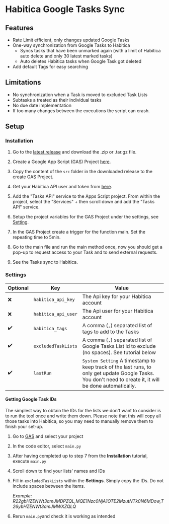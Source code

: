 # Habitica Google Tasks Sync

## Features
- Rate Limit efficient, only changes updated Google Tasks
- One-way synchronization from Google Tasks to Habitica
    - Syncs tasks that have been unmarked again (with a limit of Habitica auto delete and only 30 latest marked tasks)
    - Auto deletes Habitica tasks when Google Task got deleted
- Add default Tags for easy searching

## Limitations
- No synchronization when a Task is moved to excluded Task Lists
- Subtasks a treated as their individual tasks
- No due date implementation
- If too many changes between the executions the script can crash.

## Setup
### Installation
1. Go to the [latest release](./releases/latest) and download the .zip or .tar.gz file.
2. Create a Google App Script (GAS) Project [here](https://script.google.com).
3. Copy the content of the `src` folder in the downloaded release to the create GAS Project.
4. Get your Habitica API user and token from [here](https://habitica.com/user/settings/api).
5. Add the "Tasks API" service to the Apps Script project. From within the project, select the "Services" + then scroll down and add the "Tasks API" service.

7. Setup the project variables for the GAS Project under the settings, see [Setting](#settings).
8. In the GAS Project create a trigger for the function main. Set the repeating time to 5min.
9. Go to the main file and run the main method once, now you should get a pop-up to request access to your Task and to send external requests.
10. See the Tasks sync to Habitica.


### Settings
| Optional | Key | Value |
| --- | --- | --- |
| :x: | `habitica_api_key` | The Api key for your Habitica account |
| :x: | `habitica_api_user` | The Api user for your Habitica account |
| :heavy_check_mark: | `habitica_tags` | A comma (`,`) separated list of tags to add to the Tasks |
| :heavy_check_mark: | `excludedTaskLists` | A comma (`,`) separated list of Google Tasks List id to exclude (no spaces). See tutorial below |
| :heavy_check_mark: | `lastRun` | `System Setting` A timestamp to keep track of the last runs, to only get update Google Tasks. You don't need to create it, it will be done automatically. |



#### Getting Google Task IDs
The simplest way to obtain the IDs for the lists we don't want to consider is to run the tool once and write them down. Please note that this will copy all those tasks into Habitica, so you may need to manually remove them to finish your set-up.

1. Go to [GAS](https://script.google.com/home) and select your project
2. In the code editor, select `main.py`
3. After having completed up to step 7 from the **Installation** tutorial, execute `main.py`
4. Scroll down to find your lists' names and IDs
5. Fill in `excludedTaskLists` within the **Settings**. Simply copy the IDs. Do not include spaces between the items.
   
    *Example: R22gbHZENWt3amJMDPZQL,MQE1Nzc0NjA1OTE2MzutNTk0N6MDow,T26ybHZENWt3amJMWXZQLQ*
7. Rerun `main.py`and check it is working as intended
